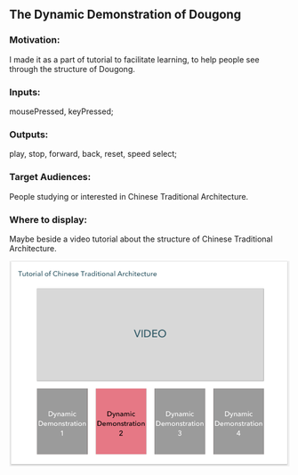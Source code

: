 

## The Dynamic Demonstration of Dougong


### Motivation: 
I made it as a part of tutorial to facilitate learning, to help people see through the structure of Dougong.

### Inputs: 
mousePressed, keyPressed;

### Outputs: 
play, stop, forward, back, reset, speed select;

### Target Audiences: 
People studying or interested in Chinese Traditional Architecture.

### Where to display: 
Maybe beside a video tutorial about the structure of Chinese Traditional Architecture.

![layout](https://github.com/yuanfang313/CIM640_Creative-Coding/blob/master/Homework/-Midterm/layout.png)
